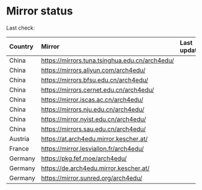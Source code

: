 <script src="./time.js"></script>
# Mirror status
Last check: <script type="text/javascript">localize(1702588551.6639948);</script>

|Country|Mirror|Last update|
|:------|:-----|:----------|
|China|https://mirrors.tuna.tsinghua.edu.cn/arch4edu/|<script type="text/javascript">localize(1702535680);</script>|
|China|https://mirrors.aliyun.com/arch4edu/|<script type="text/javascript">localize(1702578893);</script>|
|China|https://mirrors.bfsu.edu.cn/arch4edu/|<script type="text/javascript">localize(1702535680);</script>|
|China|https://mirrors.cernet.edu.cn/arch4edu/|<script type="text/javascript">localize(1702535680);</script>|
|China|https://mirror.iscas.ac.cn/arch4edu/|<script type="text/javascript">localize(1702535680);</script>|
|China|https://mirrors.nju.edu.cn/arch4edu/|<script type="text/javascript">localize(1702492240);</script>|
|China|https://mirror.nyist.edu.cn/arch4edu/|<script type="text/javascript">localize(1702578893);</script>|
|China|https://mirrors.sau.edu.cn/arch4edu/|<script type="text/javascript">localize(1702578893);</script>|
|Austria|https://at.arch4edu.mirror.kescher.at/|<script type="text/javascript">localize(1702578893);</script>|
|France|https://mirror.lesviallon.fr/arch4edu/|<script type="text/javascript">localize(1702535680);</script>|
|Germany|https://pkg.fef.moe/arch4edu/|<script type="text/javascript">localize(1702578893);</script>|
|Germany|https://de.arch4edu.mirror.kescher.at/|<script type="text/javascript">localize(1702578893);</script>|
|Germany|https://mirror.sunred.org/arch4edu/|<script type="text/javascript">localize(1702578893);</script>|

<script src="./tablefilter/tablefilter.js"></script>
<script src="./table.js"></script>